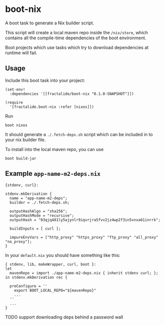 # boot-nix

A boot task to generate a Nix builder script.

This script will create a local maven repo inside the `/nix/store`, which contains
all the compile-time dependencies of the boot environment.

Boot projects which use tasks which try to download dependencies at runtime will fail.


## Usage

Include this boot task into your project:

```
(set-env!
  :dependencies '[[fractalide/boot-nix "0.1.0-SNAPSHOT"]])

(require
  '[fractalide.boot-nix :refer [nixos]])
```

Run

```
boot nixos
```

It should generate a `./.fetch-deps.sh` script which can be included in to your nix builder file.

To install into the local maven repo, you can use

```
boot build-jar
```

## Example `app-name-m2-deps.nix`

```
{stdenv, curl}:

stdenv.mkDerivation {
  name = "app-name-m2-deps";
  builder = ./.fetch-deps.sh;

  outputHashAlgo = "sha256";
  outputHashMode = "recursive";
  outputHash = "03qjq481ly5ajynlr9iqvrjra5fvv2jz4wp2f3in5vnxa61inrrk";

  buildInputs = [ curl ];

  impureEnvVars = ["http_proxy" "https_proxy" "ftp_proxy" "all_proxy" "no_proxy"];
}

```

In your `default.nix` you should have something like this:

```
{ stdenv, lib, makeWrapper, curl, boot }:
let
  mavenRepo = import ./app-name-m2-deps.nix { inherit stdenv curl; };
in stdenv.mkDerivation rec {

  preConfigure = ''
    export BOOT_LOCAL_REPO="${mavenRepo}"
    ...
  ''
  ...
}

```
TODO support downloading deps behind a password wall
